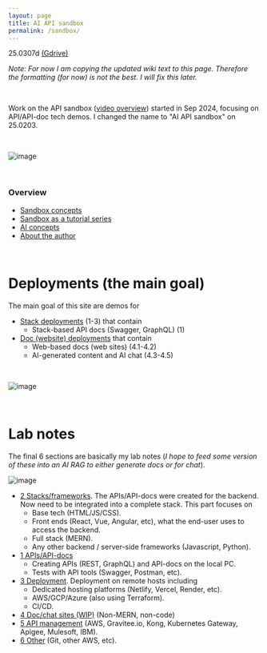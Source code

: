 ```yaml
---
layout: page
title: AI API sandbox
permalink: /sandbox/
---
```

 

25.0307d [(Gdrive)](https://drive.google.com/drive/folders/1-Adawag9uA8_bq-hDF-nOuPYaRLz1eEO) 

*Note: For now I am copying the updated wiki text to this page. Therefore the formatting (for now) is not the best. I will fix this later.*

<br>

Work on the API sandbox ([video overview](https://www.youtube.com/watch?v=E9C912Omm7U)) started in Sep 2024, focusing on API/API-doc tech demos. I changed the name to "AI API sandbox" on 25.0203.


<br>

![image](https://github.com/user-attachments/assets/187576ca-6ca9-41cc-9629-39a0db97581c)

<br>

### Overview

- [Sandbox concepts](https://github.com/terrytaylorbonn/auxdrone/wiki/4.0-AI-concepts) 
- [Sandbox as a tutorial series](https://github.com/terrytaylorbonn/auxdrone/wiki/Sandbox-as-a-tutorial-series)
- [AI concepts](https://github.com/terrytaylorbonn/auxdrone/wiki/AI-concepts)
- [About the author](https://github.com/terrytaylorbonn/auxdrone/wiki/About-the-author)



<br>

# Deployments (the main goal)

The main goal of this site are demos for 
- [Stack deployments](https://github.com/terrytaylorbonn/auxdrone/wiki/Stack-deployments) (1-3) that contain
  - Stack-based API docs (Swagger, GraphQL) (1)
- [Doc (website) deployments](https://github.com/terrytaylorbonn/auxdrone/wiki/Main-doc-deployments) that contain
  - Web-based docs (web sites) (4.1-4.2)
  - AI-generated content and AI chat (4.3-4.5)

 


<br>

![image](https://github.com/user-attachments/assets/5b753fe8-7aa0-4817-9c0e-cb200ea86385)



<br>

# Lab notes

The final 6 sections are basically my lab notes (*I hope to feed some version of these into an AI RAG to either generate docs or for chat*). 

![image](https://github.com/user-attachments/assets/d1b8bebd-ee54-4e4b-a3a0-b20f07a54d09)

- [2 Stacks/frameworks](https://github.com/terrytaylorbonn/auxdrone/wiki/2-Stacks-and-frameworks). The APIs/API-docs were created for the backend. Now need to be integrated into a complete stack. This part focuses on 
  - Base tech (HTML/JS/CSS).
  - Front ends (React, Vue, Angular, etc), what the end-user uses to access the backend.
  - Full stack (MERN).
  - Any other backend / server-side frameworks (Javascript, Python).
- [1 APIs/API-docs](https://github.com/terrytaylorbonn/auxdrone/wiki/1-APIs-and-API-docs) 
  - Creating APIs (REST, GraphQL) and API-docs on the local PC.
  - Tests with API tools (Swagger, Postman, etc).  
- [3 Deployment](https://github.com/terrytaylorbonn/auxdrone/wiki/3-Deployment). Deployment on remote hosts including
  - Dedicated hosting platforms (Netlify, Vercel, Render, etc).
  - AWS/GCP/Azure (also using Terraform).
  - CI/CD.
- [4 Doc/chat sites (WIP)](https://github.com/terrytaylorbonn/auxdrone/wiki/4-Doc-sites) (Non-MERN, non-code) 
- [5 API management](https://github.com/terrytaylorbonn/auxdrone/wiki/5-API-management) (AWS, Gravitee.io, Kong, Kubernetes Gateway, Apigee, Mulesoft, IBM).
- [6 Other](https://github.com/terrytaylorbonn/auxdrone/wiki/6-Other) (Git, other AWS, etc). 


